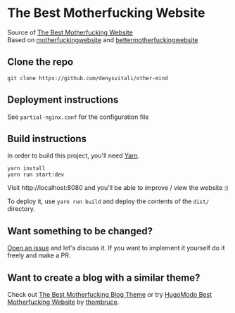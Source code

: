 # The Best Motherfucking Website
Source of [The Best Motherfucking Website](https://thebestmotherfucking.website)  
Based on [motherfuckingwebsite](http://motherfuckingwebsite.com/) and [bettermotherfuckingwebsite](http://bettermotherfuckingwebsite.com/)

## Clone the repo
`git clone https://github.com/denysvitali/other-mind`

## Deployment instructions
See `partial-nginx.conf` for the configuration file  
## Build instructions
In order to build this project, you'll need [Yarn](https://yarnpkg.com/).

```
yarn install
yarn run start:dev
```

Visit http://localhost:8080 and you'll be able to improve / view the website :)

To deploy it, use `yarn run build` and deploy the contents of the `dist/` directory.

## Want something to be changed?
[Open an issue](https://github.com/denysvitali/other-mind/issues) and let's discuss it. If you want to implement it yourself do it freely and make a PR.

## Want to create a blog with a similar theme?
Check out [The Best Motherfucking Blog Theme](https://github.com/denysvitali/hugo-thebestmotherfuckingblog) or try [HugoModo Best Motherfucking Website](https://github.com/hugomodo/hugomodo-best-motherfucking-website) by [thombruce](https://github.com/thombruce).
